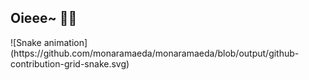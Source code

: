## Oieee~ 🦈✨
<!--
<div align="center">
  <a href="https://github.com/monaramaeda">
  <img height="140em" src="https://github-readme-stats.vercel.app/api?username=monaramaeda&show_icons=true&theme=great-gatsby&include_all_commits=true&count_private=true"/>
  <img height="140em" src="https://github-readme-stats.vercel.app/api/top-langs/?username=monaramaeda&layout=compact&langs_count=7&theme=great-gatsby"/>
</div>
-->
<div>
  ![Snake animation](https://github.com/monaramaeda/monaramaeda/blob/output/github-contribution-grid-snake.svg)
</div>
<!--
**monaramaeda/monaramaeda** is a ✨ _special_ ✨ repository because its `README.md` (this file) appears on your GitHub profile.

Here are some ideas to get you started:

- 🔭 I’m currently working on ...
- 🌱 I’m currently learning ...
- 👯 I’m looking to collaborate on ...
- 🤔 I’m looking for help with ...
- 💬 Ask me about ...
- 📫 How to reach me: ...
- 😄 Pronouns: ...
- ⚡ Fun fact: ...
-->

